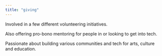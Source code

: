 ```yaml
---
title: "giving"
---
```


Involved in a few different volunteering initiatives.

Also offering pro-bono mentoring for people in or looking to get into tech.

Passionate about building various communities and tech for arts, culture and education.
